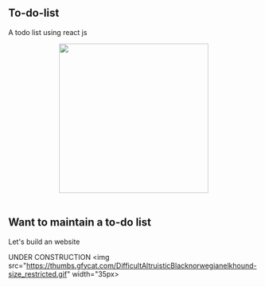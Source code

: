 ## To-do-list
 A todo list using react js
<p align="center">
   <img src="https://api.time.com/wp-content/uploads/2016/05/check-off-to-do-list-efficiency.jpg?w=800&quality=85" width="300px"/>
 </div>
 <br/>
 <br/>
 
 ## Want to maintain a to-do list 
 Let's build an website  
 
 UNDER CONSTRUCTION <img src="https://thumbs.gfycat.com/DifficultAltruisticBlacknorwegianelkhound-size_restricted.gif" width="35px>
